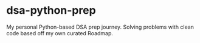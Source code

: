 # dsa-python-prep
My personal Python-based DSA prep journey. Solving problems with clean code based off my own curated Roadmap.

